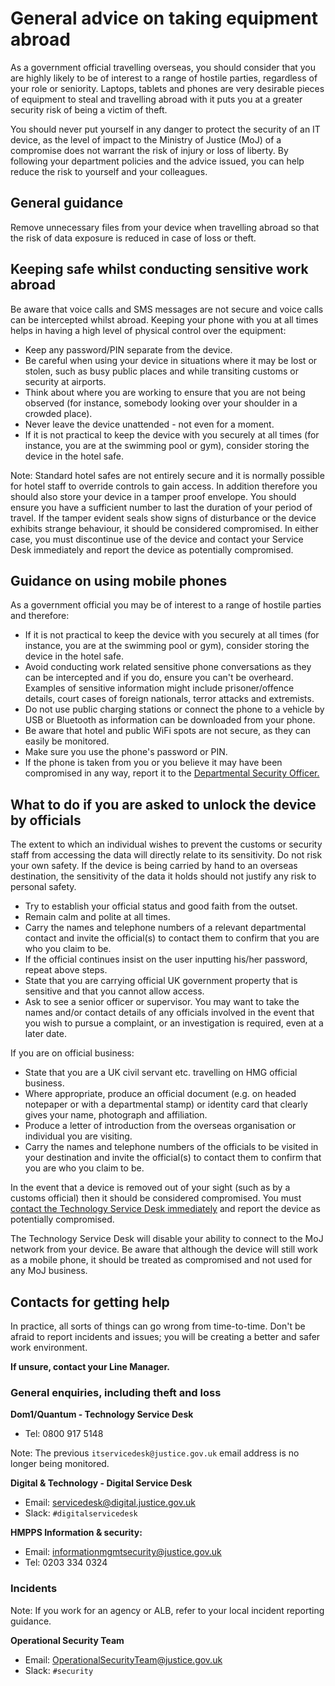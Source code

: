 # General advice on taking equipment abroad

As a government official travelling overseas, you should consider that you are highly likely to be of interest to a range of hostile parties, regardless of your role or seniority. Laptops, tablets and phones are very desirable pieces of equipment to steal and travelling abroad with it puts you at a greater security risk of being a victim of theft.

You should never put yourself in any danger to protect the security of an IT device, as the level of impact to the Ministry of Justice \(MoJ\) of a compromise does not warrant the risk of injury or loss of liberty. By following your department policies and the advice issued, you can help reduce the risk to yourself and your colleagues.

## General guidance

Remove unnecessary files from your device when travelling abroad so that the risk of data exposure is reduced in case of loss or theft.

## Keeping safe whilst conducting sensitive work abroad

Be aware that voice calls and SMS messages are not secure and voice calls can be intercepted whilst abroad. Keeping your phone with you at all times helps in having a high level of physical control over the equipment:

-   Keep any password/PIN separate from the device.
-   Be careful when using your device in situations where it may be lost or stolen, such as busy public places and while transiting customs or security at airports.
-   Think about where you are working to ensure that you are not being observed \(for instance, somebody looking over your shoulder in a crowded place\).
-   Never leave the device unattended - not even for a moment.
-   If it is not practical to keep the device with you securely at all times \(for instance, you are at the swimming pool or gym\), consider storing the device in the hotel safe.

Note: Standard hotel safes are not entirely secure and it is normally possible for hotel staff to override controls to gain access. In addition therefore you should also store your device in a tamper proof envelope. You should ensure you have a sufficient number to last the duration of your period of travel. If the tamper evident seals show signs of disturbance or the device exhibits strange behaviour, it should be considered compromised. In either case, you must discontinue use of the device and contact your Service Desk immediately and report the device as potentially compromised.

## Guidance on using mobile phones

As a government official you may be of interest to a range of hostile parties and therefore:

-   If it is not practical to keep the device with you securely at all times \(for instance, you are at the swimming pool or gym\), consider storing the device in the hotel safe.
-   Avoid conducting work related sensitive phone conversations as they can be intercepted and if you do, ensure you can't be overheard. Examples of sensitive information might include prisoner/offence details, court cases of foreign nationals, terror attacks and extremists.
-   Do not use public charging stations or connect the phone to a vehicle by USB or Bluetooth as information can be downloaded from your phone.
-   Be aware that hotel and public WiFi spots are not secure, as they can easily be monitored.
-   Make sure you use the phone's password or PIN.
-   If the phone is taken from you or you believe it may have been compromised in any way, report it to the [Departmental Security Officer.](#contacts)

## What to do if you are asked to unlock the device by officials

The extent to which an individual wishes to prevent the customs or security staff from accessing the data will directly relate to its sensitivity. Do not risk your own safety. If the device is being carried by hand to an overseas destination, the sensitivity of the data it holds should not justify any risk to personal safety.

-   Try to establish your official status and good faith from the outset.
-   Remain calm and polite at all times.
-   Carry the names and telephone numbers of a relevant departmental contact and invite the official\(s\) to contact them to confirm that you are who you claim to be.
-   If the official continues insist on the user inputting his/her password, repeat above steps.
-   State that you are carrying official UK government property that is sensitive and that you cannot allow access.
-   Ask to see a senior officer or supervisor. You may want to take the names and/or contact details of any officials involved in the event that you wish to pursue a complaint, or an investigation is required, even at a later date.

If you are on official business:

-   State that you are a UK civil servant etc. travelling on HMG official business.
-   Where appropriate, produce an official document \(e.g. on headed notepaper or with a departmental stamp\) or identity card that clearly gives your name, photograph and affiliation.
-   Produce a letter of introduction from the overseas organisation or individual you are visiting.
-   Carry the names and telephone numbers of the officials to be visited in your destination and invite the official\(s\) to contact them to confirm that you are who you claim to be.

In the event that a device is removed out of your sight \(such as by a customs official\) then it should be considered compromised. You must [contact the Technology Service Desk immediately](#contacts) and report the device as potentially compromised.

The Technology Service Desk will disable your ability to connect to the MoJ network from your device. Be aware that although the device will still work as a mobile phone, it should be treated as compromised and not used for any MoJ business.

## Contacts for getting help

In practice, all sorts of things can go wrong from time-to-time. Don't be afraid to report incidents and issues; you will be creating a better and safer work environment.

**If unsure, contact your Line Manager.**

### General enquiries, including theft and loss

**Dom1/Quantum - Technology Service Desk**

-   Tel: 0800 917 5148

Note: The previous `itservicedesk@justice.gov.uk` email address is no longer being monitored.

**Digital & Technology - Digital Service Desk**

-   Email: [servicedesk@digital.justice.gov.uk](mailto:servicedesk@digital.justice.gov.uk)
-   Slack: `#digitalservicedesk`

**HMPPS Information & security:**

-   Email: [informationmgmtsecurity@justice.gov.uk](mailto:informationmgmtsecurity@justice.gov.uk)
-   Tel: 0203 334 0324

### Incidents

Note: If you work for an agency or ALB, refer to your local incident reporting guidance.

**Operational Security Team**

-   Email: [OperationalSecurityTeam@justice.gov.uk](mailto:OperationalSecurityTeam@justice.gov.uk)
-   Slack: `#security`
